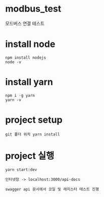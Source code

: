 # modbus_test
모드버스 연결 테스트


# install node
```
npm install nodejs
node -v
```

# install yarn
```
npm i -g yarn
yarn -v
```

# project setup
```
git 폴더 위치 yarn install

```

# project 실행
```
yarn start:dev

인터넷창 -> localhost:3000/api-docs

swagger api 문서에서 코일 및 레지스터 테스트 진행

```